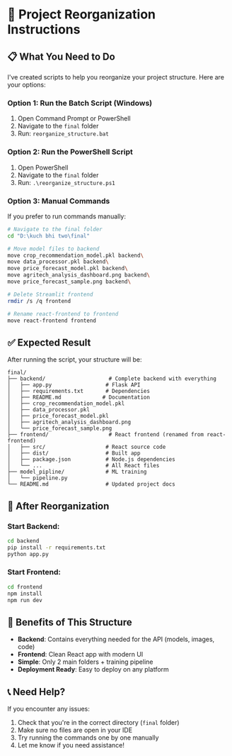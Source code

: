# 🔄 Project Reorganization Instructions

## 📋 What You Need to Do

I've created scripts to help you reorganize your project structure. Here are your options:

### Option 1: Run the Batch Script (Windows)
1. Open Command Prompt or PowerShell
2. Navigate to the `final` folder
3. Run: `reorganize_structure.bat`

### Option 2: Run the PowerShell Script
1. Open PowerShell
2. Navigate to the `final` folder
3. Run: `.\reorganize_structure.ps1`

### Option 3: Manual Commands
If you prefer to run commands manually:

```bash
# Navigate to the final folder
cd "D:\kuch bhi two\final"

# Move model files to backend
move crop_recommendation_model.pkl backend\
move data_processor.pkl backend\
move price_forecast_model.pkl backend\
move agritech_analysis_dashboard.png backend\
move price_forecast_sample.png backend\

# Delete Streamlit frontend
rmdir /s /q frontend

# Rename react-frontend to frontend
move react-frontend frontend
```

## ✅ Expected Result

After running the script, your structure will be:

```
final/
├── backend/                    # Complete backend with everything
│   ├── app.py                 # Flask API
│   ├── requirements.txt       # Dependencies
│   ├── README.md             # Documentation
│   ├── crop_recommendation_model.pkl
│   ├── data_processor.pkl
│   ├── price_forecast_model.pkl
│   ├── agritech_analysis_dashboard.png
│   └── price_forecast_sample.png
├── frontend/                   # React frontend (renamed from react-frontend)
│   ├── src/                   # React source code
│   ├── dist/                  # Built app
│   ├── package.json           # Node.js dependencies
│   └── ...                    # All React files
├── model_pipline/             # ML training
│   └── pipeline.py
└── README.md                  # Updated project docs
```

## 🚀 After Reorganization

### Start Backend:
```bash
cd backend
pip install -r requirements.txt
python app.py
```

### Start Frontend:
```bash
cd frontend
npm install
npm run dev
```

## 🎯 Benefits of This Structure

- **Backend**: Contains everything needed for the API (models, images, code)
- **Frontend**: Clean React app with modern UI
- **Simple**: Only 2 main folders + training pipeline
- **Deployment Ready**: Easy to deploy on any platform

## 📞 Need Help?

If you encounter any issues:
1. Check that you're in the correct directory (`final` folder)
2. Make sure no files are open in your IDE
3. Try running the commands one by one manually
4. Let me know if you need assistance!
